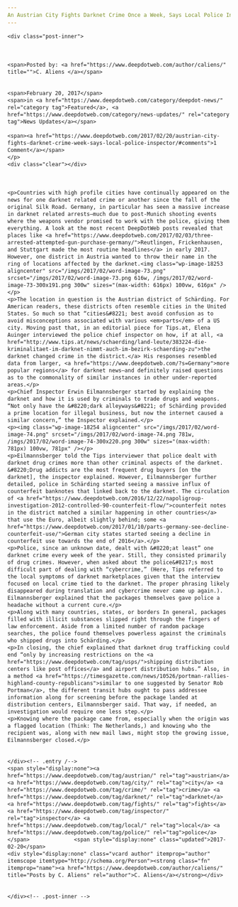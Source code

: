 ```yaml
---
An Austrian City Fights Darknet Crime Once a Week, Says Local Police Inspector
---
```

<article class="post-listing post-18245 post type-post status-publish format-standard has-post-thumbnail hentry  tag-austrian tag-city tag-crime tag-fights tag-inspector tag-local tag-police tag-week">
    
    <div class="post-inner">
    
    
        
    <span>Posted by: <a href="https://www.deepdotweb.com/author/caliens/" title="">C. Aliens </a></span>
    
    
    <span>February 20, 2017</span>
    <span>in <a href="https://www.deepdotweb.com/category/deepdot-news/" rel="category tag">Featured</a>, <a href="https://www.deepdotweb.com/category/news-updates/" rel="category tag">News Updates</a></span>
    
    <span><a href="https://www.deepdotweb.com/2017/02/20/austrian-city-fights-darknet-crime-week-says-local-police-inspector/#comments">1 Comment</a></span>
    </p>
    <div class="clear"></div>
    
    
    
    <p>Countries with high profile cities have continually appeared on the news for one darknet related crime or another since the fall of the original Silk Road. Germany, in particular has seen a massive increase in darknet related arrests—much due to post-Munich shooting events where the weapons vendor promised to work with the police, giving them everything. A look at the most recent DeepDotWeb posts revealed that places like <a href="https://www.deepdotweb.com/2017/02/03/three-arrested-attempted-gun-purchase-germany/">Reutlingen, Frickenhausen, and Stuttgart made the most routine headlines</a> in early 2017. However, one district in Austria wanted to throw their name in the ring of locations affected by the darknet.<img class="wp-image-18253 aligncenter" src="/imgs/2017/02/word-image-73.png" srcset="/imgs/2017/02/word-image-73.png 616w, /imgs/2017/02/word-image-73-300x191.png 300w" sizes="(max-width: 616px) 100vw, 616px" /></p>
    <p>The location in question is the Austrian district of Schärding. For American readers, these districts often resemble cities in the United States. So much so that “cities&#8221; best avoid confusion as to avoid misconceptions associated with various <em>parts</em> of a US city. Moving past that, in an editorial piece for Tips.at, Elena Auinger interviewed the police chief inspector on how, if at all, <a href="http://www.tips.at/news/schaerding/land-leute/383224-die-kriminalitaet-im-darknet-nimmt-auch-im-bezirk-schaerding-zu">the darknet changed crime in the district.</a> His responses resembled data from larger, <a href="https://www.deepdotweb.com/?s=Germany">more popular regions</a> for darknet news—and definitely raised questions as to the commonality of similar instances in other under-reported areas.</p>
    <p>Chief Inspector Erwin Eilmannsberger started by explaining the darknet and how it is used by criminals to trade drugs and weapons. “Not only have the &#8220;dark alleyways&#8221; of Schärding provided a prime location for illegal business, but now the internet caused a similar concern,” the Inspector explained.</p>
    <p><img class="wp-image-18254 aligncenter" src="/imgs/2017/02/word-image-74.png" srcset="/imgs/2017/02/word-image-74.png 781w, /imgs/2017/02/word-image-74-300x220.png 300w" sizes="(max-width: 781px) 100vw, 781px" /></p>
    <p>Eilmannsberger told the Tips interviewer that police dealt with darknet drug crimes more than other criminal aspects of the darknet. &#8220;Drug addicts are the most frequent drug buyers [on the darknet], the inspector explained. However, Eilmannsberger further detailed, police in Schärding started seeing a massive influx of counterfeit banknotes that linked back to the darknet. The circulation of <a href="https://www.deepdotweb.com/2016/12/22/napoligroup-investigation-2012-controlled-90-counterfeit-flow/">counterfeit notes in the district matched a similar happening in other countries</a> that use the Euro, albeit slightly behind; some <a href="https://www.deepdotweb.com/2017/01/10/parts-germany-see-decline-counterfeit-use/">German city states started seeing a decline in counterfeit use towards the end of 2016</a>.</p>
    <p>Police, since an unknown date, dealt with &#8220;at least” one darknet crime every week of the year. Still, they consisted primarily of drug crimes. However, when asked about the police&#8217;s most difficult part of dealing with “cybercrime,” (Here, Tips referred to the local symptoms of darknet marketplaces given that the interview focused on local crime tied to the darknet. The proper phrasing likely disappeared during translation and cybercrime never came up again.). Eilmannsberger explained that the packages themselves gave police a headache without a current cure.</p>
    <p>Along with many countries, states, or borders In general, packages filled with illicit substances slipped right through the fingers of law enforcement. Aside from a limited number of random package searches, the police found themselves powerless against the criminals who shipped drugs into Schärding.</p>
    <p>In closing, the chief explained that darknet drug trafficking could end “only by increasing restrictions on the <a href="https://www.deepdotweb.com/tag/usps/">shipping distribution centers like post offices</a> and airport distribution hubs.” Also, in a method <a href="https://timesgazette.com/news/10526/portman-rallies-highland-county-republicans">similar to one suggested by Senator Rob Portman</a>, the different transit hubs ought to pass addressee information along for screening before the package landed at distribution centers, Eilmannsberger said. That way, if needed, an investigation would require one less step.</p>
    <p>Knowing where the package came from, especially when the origin was a flagged location (Think: The Netherlands,) and knowing who the recipient was, along with new mail laws, might stop the growing issue, Eilmannsberger closed.</p>
    
    
    </div><!-- .entry /-->
    <span style="display:none"><a href="https://www.deepdotweb.com/tag/austrian/" rel="tag">austrian</a> <a href="https://www.deepdotweb.com/tag/city/" rel="tag">city</a> <a href="https://www.deepdotweb.com/tag/crime/" rel="tag">crime</a> <a href="https://www.deepdotweb.com/tag/darknet/" rel="tag">darknet</a> <a href="https://www.deepdotweb.com/tag/fights/" rel="tag">fights</a> <a href="https://www.deepdotweb.com/tag/inspector/" rel="tag">inspector</a> <a href="https://www.deepdotweb.com/tag/local/" rel="tag">local</a> <a href="https://www.deepdotweb.com/tag/police/" rel="tag">police</a> </span>				<span style="display:none" class="updated">2017-02-20</span>
    <div style="display:none" class="vcard author" itemprop="author" itemscope itemtype="http://schema.org/Person"><strong class="fn" itemprop="name"><a href="https://www.deepdotweb.com/author/caliens/" title="Posts by C. Aliens" rel="author">C. Aliens</a></strong></div>
    
    
    </div><!-- .post-inner -->
</article><!-- .post-listing -->

